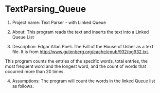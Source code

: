 # TextParsing_Queue

1. Project name: Text Parser - with Linked Queue

2. About: This program reads the text and inserts the text into a Linked Queue List


3. Description:
Edgar Allan Poe’s The Fall of the House of Usher as a text file.
It is from http://www.gutenberg.org/cache/epub/932/pg932.txt.

This program counts the entries of the specific words, total entries, the most frequent word and the longest word, and the count of words that occurred more than 20 times.


4. Assumptions:
The program will count the words in the linked Queue list as follows.
